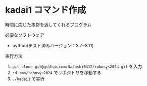 # kadai1 コマンド作成
時間に応じた挨拶を返してくれるプログラム

必要なソフトウェア  
* python(テスト済みバージョン：3.7~3.11)

実行方法  
1. `git clone git@github.com:Satoshi0412/robosys2024.git`
を入力
2. `cd tmp/robosys2024`
でリポジトリを移動する
3. `./kadai1`
で実行
